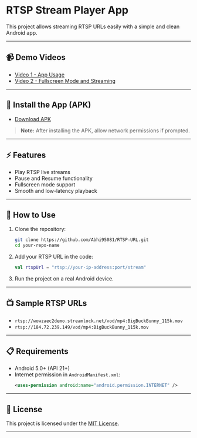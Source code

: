 # RTSP Stream Player App

This project allows streaming RTSP URLs easily with a simple and clean Android app.

---

## 📹 Demo Videos

- [Video 1 - App Usage](https://drive.google.com/file/d/105cB4IALQrfURLFAVQPE8T5DAjqXv_Oc/view?usp=drive_link)
- [Video 2 - Fullscreen Mode and Streaming](https://drive.google.com/file/d/10ImPjM5BwNtb89umOo6UCg8tkPf-m_9A/view?usp=drive_link)

---

## 📲 Install the App (APK)

- [Download APK](https://drive.google.com/file/d/12eNMLaxP1QeKbssOsdVTPgWC5k2VEz42/view?usp=drive_link)

> **Note:** After installing the APK, allow network permissions if prompted.

---

## ⚡ Features
- Play RTSP live streams
- Pause and Resume functionality
- Fullscreen mode support
- Smooth and low-latency playback

---

## 🚀 How to Use

1. Clone the repository:
    ```bash
    git clone https://github.com/Abhi95081/RTSP-URL.git
    cd your-repo-name
    ```

2. Add your RTSP URL in the code:
    ```kotlin
    val rtspUrl = "rtsp://your-ip-address:port/stream"
    ```

3. Run the project on a real Android device.

---

## 📺 Sample RTSP URLs

- `rtsp://wowzaec2demo.streamlock.net/vod/mp4:BigBuckBunny_115k.mov`
- `rtsp://184.72.239.149/vod/mp4:BigBuckBunny_115k.mov`

---

## 📋 Requirements

- Android 5.0+ (API 21+)
- Internet permission in `AndroidManifest.xml`:
    ```xml
    <uses-permission android:name="android.permission.INTERNET" />
    ```

---

## 📄 License

This project is licensed under the [MIT License](LICENSE).

---
